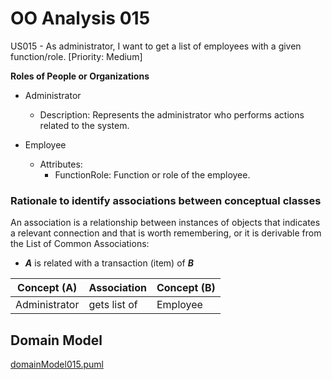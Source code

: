 # OO Analysis 015

US015 - As administrator, I want to get a list of employees with a given function/role. [Priority: Medium]

**Roles of People or Organizations**

* Administrator
    - Description: Represents the administrator who performs actions related to the system.

* Employee
    - Attributes:
        - FunctionRole: Function or role of the employee.

### Rationale to identify associations between conceptual classes ###

An association is a relationship between instances of objects that indicates a relevant connection and that is worth remembering, or it is derivable from the List of Common Associations:

+ **_A_** is related with a transaction (item) of **_B_**

| Concept (A)   | Association | Concept (B) |
| -------------- | ----------- | ------------ |
| Administrator  | gets list of | Employee      |

## Domain Model

[domainModel015.puml](domainModel015.puml)
